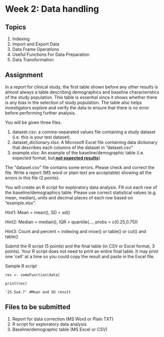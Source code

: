 # Week 2: Data handling
## Topics
1. Indexing
2. Import and Export Data
3. Data Frame Operations
4. Useful Functions For Data  Preparation
5. Data Transformation

## Assignment

In a report for clinical study, the first table shown before any other results is almost always a
table describing demographics and baseline characteristics of the study population. This table
is essential since it shows whether there is any bias in the selection of study population. The
table also helps investigators explore and verify the data to ensure that there is no error before
performing further analysis.<p/>
You will be given three files.
1. dataset.csv: a comma-separated values file containing a study dataset (i.e. this is your test dataset).
2. dataset_dictionary.xlsx: A Microsoft Excel file containing data dictionary that describes each columns of the dataset in “dataset.csv”
3. example.xlsx: An example of the baseline/demographic table (i.e. expected format, but<b><u> not expected results</u></b>)

The "dataset.csv" file contains some errors. Please check and correct the file. Write a report (MS word or plain text are acceptable) showing all the errors in this file (2 points).

You will create an R script for exploratory data analysis. Fill out each row of the baseline/demographics table. Please use correct statistical values (e.g. mean, median), units and decimal places of each row based on “example.xlsx”. 

Hint1: Mean = mean(), SD = sd() <p/>
Hint2: Median = median(), IQR = quantile(…, probs = c(0.25,0.75)) <p/>
Hint3: Count and percent = indexing and nrow() or table() or cut() and table() <p/>

Submit the R script (5 points) and the final table (in CSV or Excel format, 3 points). Your R script does not need to print an entire final table. It may print one 'cell' at a time so you could copy the result and paste in the Excel file. <p/>

Sample R script
```
res <- someFunction(data)

print(res)

'25.5±4.7' #Mean and SD result  
```

## Files to be submitted
1. Report for data correction (MS Word or Plain TXT)
2. R script for exploratory data analysis
3. Baseline/demographic table (MS Excel or CSV)
